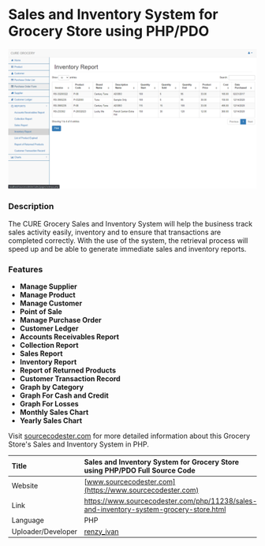 
# Sales and Inventory System for Grocery Store using PHP/PDO

<div align = "center" > <img src = "sales-inventory.png" /> </div>

### Description

The CURE Grocery Sales and Inventory System will help the business track sales activity easily, inventory and to ensure that transactions are completed correctly. With the use of the system, the retrieval process will speed up and be able to generate immediate sales and inventory reports.

### Features
<ul>
  <li><strong>Manage Supplier</strong></li>
  <li><strong>Manage Product</strong></li>
  <li><strong>Manage Customer</strong></li>
  <li><strong>Point of Sale</strong></li>
  <li><strong>Manage Purchase Order</strong></li>
  <li><strong>Customer Ledger</strong></li>
  <li><strong>Accounts Receivables Report</strong></li>
  <li><strong>Collection Report</strong></li>
  <li><strong>Sales Report</strong></li>
  <li><strong>Inventory Report</strong></li>
  <li><strong>Report of Returned Products</strong></li>
  <li><strong>Customer Transaction Record</strong></li>
  <li><strong>Graph by Category</strong></li>
  <li><strong>Graph For Cash and Credit</strong></li>
  <li><strong>Graph For Losses</strong></li>
  <li><strong>Monthly Sales Chart</strong></li>
  <li><strong>Yearly Sales Chart</strong></li>
</ul>

Visit [sourcecodester.com](https://www.sourcecodester.com/php/11238/sales-and-inventory-system-grocery-store.html) for more detailed information about this Grocery Store's Sales and Inventory System in PHP.

| Title | Sales and Inventory System for Grocery Store using PHP/PDO Full Source Code |
|:--|:--|
| Website | [www.sourcecodester.com](https://www.sourcecodester.com) |
| Link | https://www.sourcecodester.com/php/11238/sales-and-inventory-system-grocery-store.html |
| Language | PHP |
| Uploader/Developer | [renzy_ivan](https://www.sourcecodester.com/users/renzyivan) |

